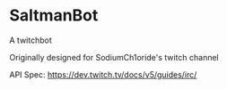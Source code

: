 # SaltmanBot
A twitchbot 


Originally designed for SodiumCh1oride's twitch channel


API Spec: https://dev.twitch.tv/docs/v5/guides/irc/
